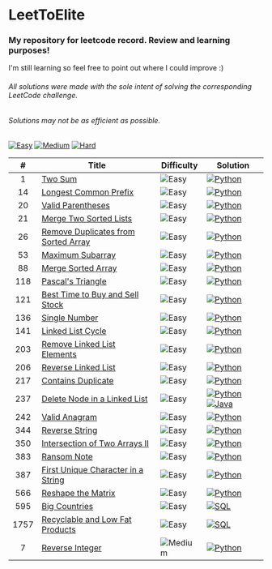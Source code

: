 # LeetToElite

### My repository for leetcode record. Review and learning purposes!   
I'm still learning so feel free to point out where I could improve :)
###### _All solutions were made with the sole intent of solving the corresponding LeetCode challenge._  
###### _Solutions may not be as efficient as possible._

[![Easy](https://img.shields.io/badge/Easy-23-5cb85c.svg?style=flat)](https://github.com/tchLin/LeetToElite/tree/main/solutions/Easy)
[![Medium](https://img.shields.io/badge/Medium-1-f0ad4e.svg?style=flat)](https://github.com/tchLin/LeetToElite/tree/main/solutions/Medium)
[![Hard](https://img.shields.io/badge/Hard-0-d9534f.svg?style=flat)](https://github.com/tchLin/LeetToElite/tree/main/solutions/Hard)



| #    | Title                                                                                                                           | Difficulty                                                             |  Solution                                                                      |
| :----: | ------------------------------------------------------------------------------------------------------------------------------- | -------------------------------------------------------------------- |  ----------------------------------------------------------------------------- |
| 1   | [Two Sum](https://leetcode.com/problems/two-sum/)                                                                               | ![Easy](https://img.shields.io/badge/Easy-5cb85c.svg?style=flat) | [![Python](https://img.shields.io/badge/Python-%20-blue)](https://github.com/tchLin/LeetToElite/blob/main/solutions/Easy/two_sum.py)          |
| 14    | [Longest Common Prefix](https://leetcode.com/problems/longest-common-prefix/)                                                                               | ![Easy](https://img.shields.io/badge/Easy-5cb85c.svg?style=flat) |  [![Python](https://img.shields.io/badge/Python-%20-blue)](https://github.com/tchLin/LeetToElite/blob/main/solutions/Easy/longest_common_prefix.py)          |
| 20    | [Valid Parentheses](https://leetcode.com/problems/valid-parentheses/)                                                                               | ![Easy](https://img.shields.io/badge/Easy-5cb85c.svg?style=flat) |  [![Python](https://img.shields.io/badge/Python-%20-blue)](https://github.com/tchLin/LeetToElite/blob/main/solutions/Easy/valid_parentheses.py)          |
| 21   | [Merge Two Sorted Lists](https://leetcode.com/problems/merge-two-sorted-lists/)                                                                               | ![Easy](https://img.shields.io/badge/Easy-5cb85c.svg?style=flat) |  [![Python](https://img.shields.io/badge/Python-%20-blue)](https://github.com/tchLin/LeetToElite/blob/main/solutions/Easy/merge_two_sorted_lists.py)          |
| 26    | [Remove Duplicates from Sorted Array](https://leetcode.com/problems/remove-duplicates-from-sorted-array/)                                                                              | ![Easy](https://img.shields.io/badge/Easy-5cb85c.svg?style=flat)   |  [![Python](https://img.shields.io/badge/Python-%20-blue)](https://github.com/tchLin/LeetToElite/blob/main/solutions/Easy/remove_duplicates_from_sorted_array.py)          |
| 53    | [Maximum Subarray](https://leetcode.com/problems/maximum-subarray/)                                                                                | ![Easy](https://img.shields.io/badge/Easy-5cb85c.svg?style=flat)    |  [![Python](https://img.shields.io/badge/Python-%20-blue)](https://github.com/tchLin/LeetToElite/blob/main/solutions/Easy/max_subarray.py)          |
| 88    | [Merge Sorted Array](https://leetcode.com/problems/merge-sorted-array/)                                                                                | ![Easy](https://img.shields.io/badge/Easy-5cb85c.svg?style=flat)    |  [![Python](https://img.shields.io/badge/Python-%20-blue)](https://github.com/tchLin/LeetToElite/blob/main/solutions/Easy/merge_sorted_array.py)          |
| 118    | [Pascal's Triangle](https://leetcode.com/problems/pascals-triangle/)                                                                                | ![Easy](https://img.shields.io/badge/Easy-5cb85c.svg?style=flat)    |  [![Python](https://img.shields.io/badge/Python-%20-blue)](https://github.com/tchLin/LeetToElite/blob/main/solutions/Easy/pascals_triangle.py)          |
| 121    | [Best Time to Buy and Sell Stock](https://leetcode.com/problems/best-time-to-buy-and-sell-stock/)                                                                                | ![Easy](https://img.shields.io/badge/Easy-5cb85c.svg?style=flat)    |  [![Python](https://img.shields.io/badge/Python-%20-blue)](https://github.com/tchLin/LeetToElite/blob/main/solutions/Easy/best_time_to_buy_and_sell_stock.py)          |
| 136   | [Single Number](https://leetcode.com/problems/single-number/)                                                                                | ![Easy](https://img.shields.io/badge/Easy-5cb85c.svg?style=flat)    |  [![Python](https://img.shields.io/badge/Python-%20-blue)](https://github.com/tchLin/LeetToElite/blob/main/solutions/Easy/singel_number.py)          |
| 141   | [Linked List Cycle](https://leetcode.com/problems/linked-list-cycle/)                                                                                | ![Easy](https://img.shields.io/badge/Easy-5cb85c.svg?style=flat)    |  [![Python](https://img.shields.io/badge/Python-%20-blue)](https://github.com/tchLin/LeetToElite/blob/main/solutions/Easy/linked_list_cycle.py)          |
| 203   | [Remove Linked List Elements](https://leetcode.com/problems/remove-linked-list-elements/)                                                                                | ![Easy](https://img.shields.io/badge/Easy-5cb85c.svg?style=flat)    |  [![Python](https://img.shields.io/badge/Python-%20-blue)](https://github.com/tchLin/LeetToElite/blob/main/solutions/Easy/remove_linked_list_elements.py)          |
| 206   | [Reverse Linked List](https://leetcode.com/problems/reverse-linked-list/)                                                                                | ![Easy](https://img.shields.io/badge/Easy-5cb85c.svg?style=flat)    |  [![Python](https://img.shields.io/badge/Python-%20-blue)](https://github.com/tchLin/LeetToElite/blob/main/solutions/Easy/reverse_linked_list.py)          |
| 217    | [Contains Duplicate](https://leetcode.com/problems/contains-duplicate/)                                                                               | ![Easy](https://img.shields.io/badge/Easy-5cb85c.svg?style=flat)     |   [![Python](https://img.shields.io/badge/Python-%20-blue)](https://github.com/tchLin/LeetToElite/blob/main/solutions/Easy/contains_duplicate.py)           |
| 237    | [Delete Node in a Linked List](https://leetcode.com/problems/delete-node-in-a-linked-list/)                                                                               | ![Easy](https://img.shields.io/badge/Easy-5cb85c.svg?style=flat)     |  [![Python](https://img.shields.io/badge/Python-%20-blue)](https://github.com/tchLin/LeetToElite/blob/main/solutions/Easy/delete_node_in_a_linked_list.py)  [![Java](https://img.shields.io/badge/Java-%20-orange)](https://github.com/tchLin/LeetToElite/blob/main/solutions/Easy/delete_node_in_a_linked_list.java)       |
| 242    | [Valid Anagram](https://leetcode.com/problems/valid-anagram/)                                                                               | ![Easy](https://img.shields.io/badge/Easy-5cb85c.svg?style=flat)    |  [![Python](https://img.shields.io/badge/Python-%20-blue)](https://github.com/tchLin/LeetToElite/blob/main/solutions/Easy/valid_anagram.py)          |
| 344    | [Reverse String](https://leetcode.com/problems/reverse-string/)                                                                               | ![Easy](https://img.shields.io/badge/Easy-5cb85c.svg?style=flat)    |  [![Python](https://img.shields.io/badge/Python-%20-blue)](https://github.com/tchLin/LeetToElite/blob/main/solutions/Easy/intersection_of_two_arrays_II.py)          |
| 350    | [Intersection of Two Arrays II](https://leetcode.com/problems/intersection-of-two-arrays-ii/)                                                                               | ![Easy](https://img.shields.io/badge/Easy-5cb85c.svg?style=flat)    |  [![Python](https://img.shields.io/badge/Python-%20-blue)](https://github.com/tchLin/LeetToElite/blob/main/solutions/Easy/reverse%20string)          |
| 383    | [Ransom Note](https://leetcode.com/problems/ransom-note/)                                                                               | ![Easy](https://img.shields.io/badge/Easy-5cb85c.svg?style=flat)    |  [![Python](https://img.shields.io/badge/Python-%20-blue)](https://github.com/tchLin/LeetToElite/blob/main/solutions/Easy/ransom_note.py)          |
| 387    | [First Unique Character in a String](https://leetcode.com/problems/first-unique-character-in-a-string/)                                                                               | ![Easy](https://img.shields.io/badge/Easy-5cb85c.svg?style=flat)   |  [![Python](https://img.shields.io/badge/Python-%20-blue)](https://github.com/tchLin/LeetToElite/blob/main/solutions/Easy/first_unique_character_in_a_string.py)          |
| 566    | [Reshape the Matrix](https://leetcode.com/problems/reshape-the-matrix/)                                                                               | ![Easy](https://img.shields.io/badge/Easy-5cb85c.svg?style=flat)   |  [![Python](https://img.shields.io/badge/Python-%20-blue)](https://github.com/tchLin/LeetToElite/blob/main/solutions/Easy/reshape_the_matrix.py)          |
| 595    | [Big Countries](https://leetcode.com/problems/big-countries/)                                                                               | ![Easy](https://img.shields.io/badge/Easy-5cb85c.svg?style=flat)   |  [![SQL](https://img.shields.io/badge/SQL-%20-yellow)](https://github.com/tchLin/LeetToElite/blob/main/solutions/Easy/big_countries.sql)          |
| 1757    | [Recyclable and Low Fat Products](https://leetcode.com/problems/recyclable-and-low-fat-products/)                                                                               | ![Easy](https://img.shields.io/badge/Easy-5cb85c.svg?style=flat)   |  [![SQL](https://img.shields.io/badge/SQL-%20-yellow)](https://github.com/tchLin/LeetToElite/blob/main/solutions/Easy/recyclable_and_low_fat_products.sql)          |
| 7    | [Reverse Integer](https://leetcode.com/problems/reverse-integer/)                                                                               | ![Medium](https://img.shields.io/badge/Medium-f0ad4e.svg?style=flat)   |  [![Python](https://img.shields.io/badge/Python-%20-blue)](https://github.com/tchLin/LeetToElite/blob/main/solutions/Medium/reverse_integer.py)          |
